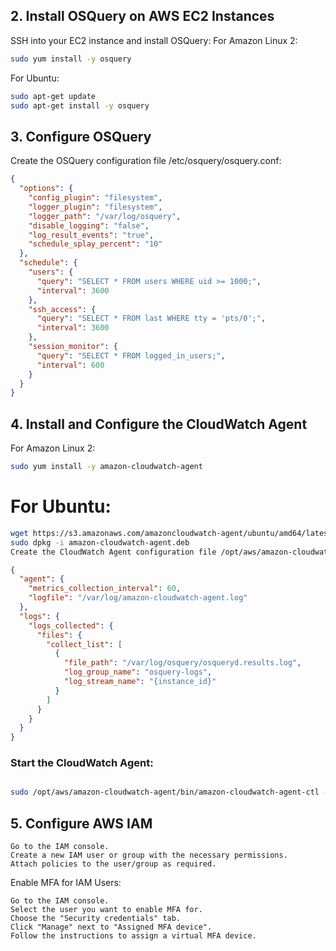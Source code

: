 ## 2. Install OSQuery on AWS EC2 Instances
SSH into your EC2 instance and install OSQuery:
For Amazon Linux 2:

```bash
sudo yum install -y osquery
```
For Ubuntu:

```bash
sudo apt-get update
sudo apt-get install -y osquery
```
## 3. Configure OSQuery

Create the OSQuery configuration file /etc/osquery/osquery.conf:

```json
{
  "options": {
    "config_plugin": "filesystem",
    "logger_plugin": "filesystem",
    "logger_path": "/var/log/osquery",
    "disable_logging": "false",
    "log_result_events": "true",
    "schedule_splay_percent": "10"
  },
  "schedule": {
    "users": {
      "query": "SELECT * FROM users WHERE uid >= 1000;",
      "interval": 3600
    },
    "ssh_access": {
      "query": "SELECT * FROM last WHERE tty = 'pts/0';",
      "interval": 3600
    },
    "session_monitor": {
      "query": "SELECT * FROM logged_in_users;",
      "interval": 600
    }
  }
}
```

## 4. Install and Configure the CloudWatch Agent
For Amazon Linux 2:

```bash
sudo yum install -y amazon-cloudwatch-agent
```

# For Ubuntu:

```bash
wget https://s3.amazonaws.com/amazoncloudwatch-agent/ubuntu/amd64/latest/amazon-cloudwatch-agent.deb
sudo dpkg -i amazon-cloudwatch-agent.deb
Create the CloudWatch Agent configuration file /opt/aws/amazon-cloudwatch-agent/bin/config.json:
```

```json
{
  "agent": {
    "metrics_collection_interval": 60,
    "logfile": "/var/log/amazon-cloudwatch-agent.log"
  },
  "logs": {
    "logs_collected": {
      "files": {
        "collect_list": [
          {
            "file_path": "/var/log/osquery/osqueryd.results.log",
            "log_group_name": "osquery-logs",
            "log_stream_name": "{instance_id}"
          }
        ]
      }
    }
  }
}
```

### Start the CloudWatch Agent:

```bash

sudo /opt/aws/amazon-cloudwatch-agent/bin/amazon-cloudwatch-agent-ctl -a fetch-config -m ec2 -c file:/opt/aws/amazon-cloudwatch-agent/bin/config.json -s
```

## 5. Configure AWS IAM

    Go to the IAM console.
    Create a new IAM user or group with the necessary permissions.
    Attach policies to the user/group as required.

Enable MFA for IAM Users:

    Go to the IAM console.
    Select the user you want to enable MFA for.
    Choose the "Security credentials" tab.
    Click "Manage" next to "Assigned MFA device".
    Follow the instructions to assign a virtual MFA device.